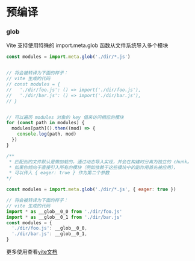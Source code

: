# 预编译

### glob
Vite 支持使用特殊的 import.meta.glob 函数从文件系统导入多个模块

``` js
const modules = import.meta.glob('./dir/*.js')


// 将会被转译为下面的样子：
// vite 生成的代码
// const modules = {
//   './dir/foo.js': () => import('./dir/foo.js'),
//   './dir/bar.js': () => import('./dir/bar.js'),
// }


// 可以遍历 modules 对象的 key 值来访问相应的模块
for (const path in modules) {
  modules[path]().then((mod) => {
    console.log(path, mod)
  })
}

/**
 * 匹配到的文件默认是懒加载的，通过动态导入实现，并会在构建时分离为独立的 chunk。
 * 如果你倾向于直接引入所有的模块（例如依赖于这些模块中的副作用首先被应用），
 * 可以传入 { eager: true } 作为第二个参数
*/

const modules = import.meta.glob('./dir/*.js', { eager: true })

// 将会被转译为下面的样子：
// vite 生成的代码
import * as __glob__0_0 from './dir/foo.js'
import * as __glob__0_1 from './dir/bar.js'
const modules = {
  './dir/foo.js': __glob__0_0,
  './dir/bar.js': __glob__0_1,
}

```

更多使用查看[vite文档](https://cn.vitejs.dev/guide/features.html#glob-import)
